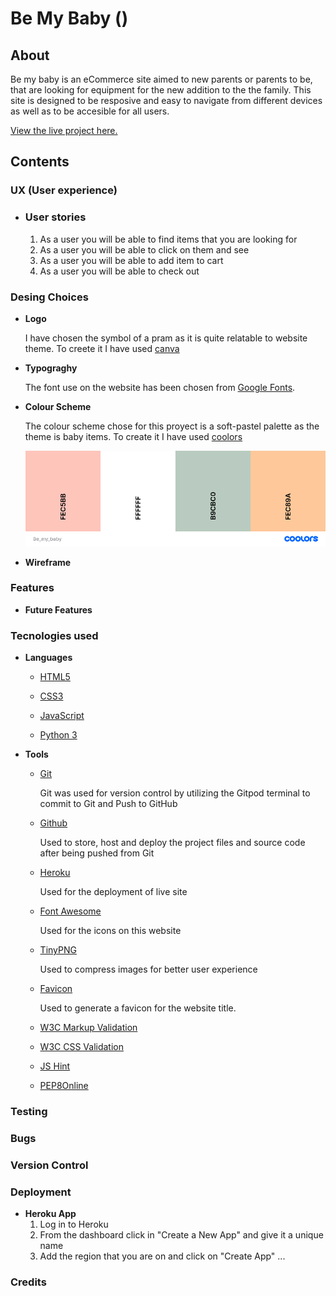 # Be My Baby ()
## About

Be my baby is an eCommerce site aimed to new parents or parents to be, that are looking for equipment for the new addition to the the family.
This site is designed to be resposive and easy to navigate from different devices as well as to be accesible for all users.

[View the live project here.]()

##  Contents
### UX (User experience)
- ### User stories
    1. As a user you will be able to find items that you are looking for
    2. As a user you will be able to click on them and see 
    3. As a user you will be able to add item to cart
    4. As a user you will be able to check out

### Desing Choices
* **Logo**

     I have chosen the symbol of a pram as it is quite relatable to website theme. To creete it I have used [canva](https://www.canva.com/en_in/)
* **Typograghy**

    The font use on the website has been chosen from [Google Fonts](https://fonts.google.com/).
* **Colour Scheme**

    The colour scheme chose for this proyect is a soft-pastel palette as the theme is baby items.
    To create it I have used [coolors](https://coolors.co/)

    ![Palette](/static/docs/images/be_my_baby.png)

* **Wireframe**

### Features
* **Future Features**

### Tecnologies used
* **Languages**

    * [HTML5](https://en.wikipedia.org/wiki/HTML5) 

    * [CSS3](https://en.wikipedia.org/wiki/CSS)

    * [JavaScript](https://en.wikipedia.org/wiki/JavaScript)
    
    * [Python 3](https://www.python.org/)

* **Tools**

    * [Git](https://git-scm.com/)

        Git was used for version control by utilizing the Gitpod terminal to commit to Git and Push to GitHub

    * [Github]()

        Used to store, host and deploy the project files and source code after being pushed from Git
    
    * [Heroku](https://www.heroku.com/home)

        Used for the deployment of live site

    * [Font Awesome](https://fontawesome.com/)

         Used for the icons on this website

    * [TinyPNG](https://tinypng.com/)

        Used to compress images for better user experience

    * [Favicon](https://favicon.io/)

        Used to generate a favicon for the website title.

    * [W3C Markup Validation](https://validator.w3.org/)

    * [W3C CSS Validation](https://jigsaw.w3.org/css-validator/)

    * [JS Hint](https://jshint.com/)

    * [PEP8Online](http://pep8online.com/)

### Testing

### Bugs

### Version Control

### Deployment

* **Heroku App**
    1. Log in to Heroku
    2. From the dashboard click in "Create a New App" and give it a unique name
    3. Add the region that you are on and click on "Create App"
    ...

### Credits

